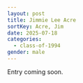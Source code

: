 ```yaml
---
layout: post
title: Jimmie Lee Acre
sortKey: Acre, Jim
date: 2025-07-18
categories:
  - class-of-1994
gender: male
---
```

E﻿ntry coming soon.